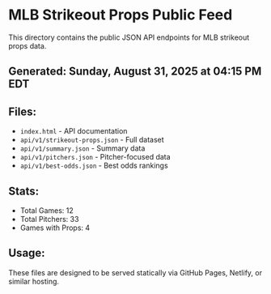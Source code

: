 # MLB Strikeout Props Public Feed

This directory contains the public JSON API endpoints for MLB strikeout props data.

## Generated: Sunday, August 31, 2025 at 04:15 PM EDT

## Files:
- `index.html` - API documentation
- `api/v1/strikeout-props.json` - Full dataset
- `api/v1/summary.json` - Summary data
- `api/v1/pitchers.json` - Pitcher-focused data  
- `api/v1/best-odds.json` - Best odds rankings

## Stats:
- Total Games: 12
- Total Pitchers: 33
- Games with Props: 4

## Usage:
These files are designed to be served statically via GitHub Pages, Netlify, or similar hosting.

